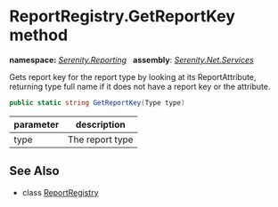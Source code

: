 # ReportRegistry.GetReportKey method
**namespace:** *[Serenity.Reporting](../../README.md#serenity.reporting-namespace)*   **assembly**: *[Serenity.Net.Services](../../README.md)*

Gets report key for the report type by looking at its ReportAttribute, returning type full name if it does not have a report key or the attribute.

```csharp
public static string GetReportKey(Type type)
```

| parameter | description |
| --- | --- |
| type | The report type |

## See Also

* class [ReportRegistry](../ReportRegistry.md)